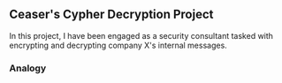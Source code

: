 ## Ceaser's Cypher Decryption Project

In this project, I have been engaged as a security consultant tasked with encrypting and decrypting company X's internal messages.

### Analogy